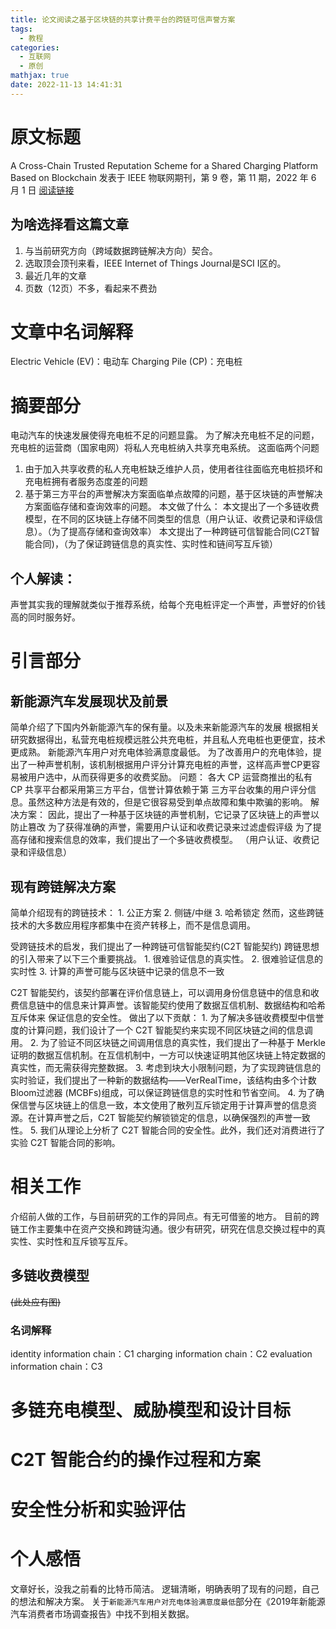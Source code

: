 ```yaml
---
title: 论文阅读之基于区块链的共享计费平台的跨链可信声誉方案
tags:
  - 教程
categories:
  - 互联网
  - 原创
mathjax: true
date: 2022-11-13 14:41:31
---
```

# 原文标题
A Cross-Chain Trusted Reputation Scheme for a Shared Charging Platform Based on Blockchain
发表于 IEEE 物联网期刊，第 9 卷，第 11 期，2022 年 6 月 1 日
[阅读链接](https://ieeexplore.ieee.org/abstract/document/9495937/?casa_token=XWkeFAyn7_gAAAAA:8PehYuLHIj20fWmrMj4iB6R_DMPbhqCcMgKV6UpHh_nIQPZnHj6QSq4GZDJxxPxYjd9gOIzXDrB9iw)
## 为啥选择看这篇文章
1. 与当前研究方向（跨域数据跨链解决方向）契合。
2. 选取顶会顶刊来看，IEEE Internet of Things Journal是SCI I区的。
3. 最近几年的文章
4. 页数（12页）不多，看起来不费劲

# 文章中名词解释
Electric Vehicle (EV)：电动车
Charging Pile (CP)：充电桩

# 摘要部分
电动汽车的快速发展使得充电桩不足的问题显露。
为了解决充电桩不足的问题，充电桩的运营商（国家电网）将私人充电桩纳入共享充电系统。
这面临两个问题
1. 由于加入共享收费的私人充电桩缺乏维护人员，使用者往往面临充电桩损坏和充电桩拥有者服务态度差的问题
2. 基于第三方平台的声誉解决方案面临单点故障的问题，基于区块链的声誉解决方案面临存储和查询效率的问题。
本文做了什么：
本文提出了一个多链收费模型，在不同的区块链上存储不同类型的信息（用户认证、收费记录和评级信息）。（为了提高存储和查询效率）
本文提出了一种跨链可信智能合同(C2T智能合同)，（为了保证跨链信息的真实性、实时性和链间写互斥锁）

## 个人解读：
声誉其实我的理解就类似于推荐系统，给每个充电桩评定一个声誉，声誉好的价钱高的同时服务好。

# 引言部分
## 新能源汽车发展现状及前景
简单介绍了下国内外新能源汽车的保有量。以及未来新能源汽车的发展
根据相关研究数据得出，私营充电桩规模远胜公共充电桩，并且私人充电桩也更便宜，技术更成熟。
新能源汽车用户对充电体验满意度最低。
为了改善用户的充电体验，提出了一种声誉机制，该机制根据用户评分计算充电桩的声誉，这样高声誉CP更容易被用户选中，从而获得更多的收费奖励。
问题：
各大 CP 运营商推出的私有 CP 共享平台都采用第三方平台，信誉计算依赖于第
三方平台收集的用户评分信息。虽然这种方法是有效的，但是它很容易受到单点故障和集中欺骗的影响。
解决方案：
因此，提出了一种基于区块链的声誉机制，它记录了区块链上的声誉以防止篡改
为了获得准确的声誉，需要用户认证和收费记录来过滤虚假评级
为了提高存储和搜索信息的效率，我们提出了一个多链收费模型。
（用户认证、收费记录和评级信息）

## 现有跨链解决方案
简单介绍现有的跨链技术：
	1. 公正方案
	2. 侧链/中继
	3. 哈希锁定
然而，这些跨链技术的大多数应用程序都集中在资产转移上，而不是信息调用。

受跨链技术的启发，我们提出了一种跨链可信智能契约(C2T 智能契约) 
跨链思想的引入带来了以下三个重要挑战。
	1. 很难验证信息的真实性。
	2. 很难验证信息的实时性
	3. 计算的声誉可能与区块链中记录的信息不一致

C2T 智能契约，该契约部署在评价信息链上，可以调用身份信息链中的信息和收费信息链中的信息来计算声誉。该智能契约使用了数据互信机制、数据结构和哈希互斥体来
保证信息的安全性。
做出了以下贡献：
	1. 为了解决多链收费模型中信誉度的计算问题，我们设计了一个 C2T 智能契约来实现不同区块链之间的信息调用。
	2. 为了验证不同区块链之间调用信息的真实性，我们提出了一种基于 Merkle 证明的数据互信机制。在互信机制中，一方可以快速证明其他区块链上特定数据的真实性，而无需获得完整数据。
	3. 考虑到块大小限制问题，为了实现跨链信息的实时验证，我们提出了一种新的数据结构——VerRealTime，该结构由多个计数Bloom过滤器	(MCBFs)组成，可以保证跨链信息的实时性和节省空间。
	4. 为了确保信誉与区块链上的信息一致，本文使用了散列互斥锁定用于计算声誉的信息资源。在计算声誉之后，C2T 智能契约解锁锁定的信息，以确保强烈的声誉一致性。
	5. 我们从理论上分析了 C2T 智能合同的安全性。此外，我们还对消费进行了实验 C2T 智能合同的影响。

# 相关工作
介绍前人做的工作，与目前研究的工作的异同点。有无可借鉴的地方。
目前的跨链工作主要集中在资产交换和跨链沟通。很少有研究，研究在信息交换过程中的真实性、实时性和互斥锁写互斥。

## 多链收费模型
~~(此处应有图)~~
### 名词解释
identity information chain：C1
charging information chain：C2
evaluation information chain：C3

# 多链充电模型、威胁模型和设计目标

# C2T 智能合约的操作过程和方案

# 安全性分析和实验评估

# 个人感悟
文章好长，没我之前看的比特币简洁。
逻辑清晰，明确表明了现有的问题，自己的想法和解决方案。
关于`新能源汽车用户对充电体验满意度最低`部分在《2019年新能源汽车消费者市场调查报告》中找不到相关数据。